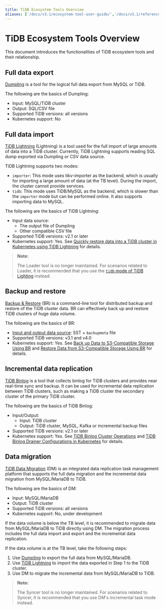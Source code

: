 ```yaml
---
title: TiDB Ecosystem Tools Overview
aliases: ['/docs/v3.1/ecosystem-tool-user-guide/','/docs/v3.1/reference/tools/user-guide/','/docs/v3.1/how-to/migrate/from-mysql/','/docs/v3.1/how-to/migrate/incrementally-from-mysql/','/docs/v3.1/how-to/migrate/overview/']
---
```


# TiDB Ecosystem Tools Overview

This document introduces the functionalities of TiDB ecosystem tools and their relationship.

## Full data export

[Dumpling](/export-or-backup-using-dumpling.md) is a tool for the logical full data export from MySQL or TiDB.

The following are the basics of Dumpling:

- Input: MySQL/TiDB cluster
- Output: SQL/CSV file
- Supported TiDB versions: all versions
- Kubernetes support: No

## Full data import

[TiDB Lightning](/tidb-lightning/tidb-lightning-overview.md) (Lightning) is a tool used for the full import of large amounts of data into a TiDB cluster. Currently, TiDB Lightning supports reading SQL dump exported via Dumpling or CSV data source.

TiDB Lightning supports two modes:

- `importer`: This mode uses tikv-importer as the backend, which is usually for importing a large amount of data (at the TB level). During the import, the cluster cannot provide services.
- `tidb`: This mode uses TiDB/MySQL as the backend, which is slower than the `importer` mode but can be performed online. It also supports importing data to MySQL.

The following are the basics of TiDB Lightning:

- Input data source:
    - The output file of Dumpling
    - Other compatible CSV file
- Supported TiDB versions: v2.1 or later
- Kubernetes support: Yes. See [Quickly restore data into a TiDB cluster in Kubernetes using TiDB Lightning](https://pingcap.com/docs/tidb-in-kubernetes/stable/restore-data-using-tidb-lightning/) for details.

> **Note:**
>
> The Loader tool is no longer maintained. For scenarios related to Loader, it is recommended that you use the [`tidb` mode of TiDB Lighting](/tidb-lightning/tidb-lightning-tidb-backend.md#migrating-from-loader-to-tidb-lightning-tidb-backend) instead.

## Backup and restore

[Backup & Restore](/br/backup-and-restore-tool.md) (BR) is a command-line tool for distributed backup and restore of the TiDB cluster data. BR can effectively back up and restore TiDB clusters of huge data volume.

The following are the basics of BR:

- [Input and output data source](/br/backup-and-restore-tool.md#types-of-backup-files): SST + `backupmeta` file
- Supported TiDB versions: v3.1 and v4.0
- Kubernetes support: Yes. See [Back up Data to S3-Compatible Storage Using BR](https://pingcap.com/docs/tidb-in-kubernetes/stable/backup-to-aws-s3-using-br/) and [Restore Data from S3-Compatible Storage Using BR](https://pingcap.com/docs/tidb-in-kubernetes/stable/restore-from-aws-s3-using-br/) for details.

## Incremental data replication

[TiDB Binlog](/tidb-binlog/tidb-binlog-overview.md) is a tool that collects binlog for TiDB clusters and provides near real-time sync and backup. It can be used for incremental data replication between TiDB clusters, such as making a TiDB cluster the secondary cluster of the primary TiDB cluster.

The following are the basics of TiDB Binlog:

- Input/Output:
    - Input: TiDB cluster
    - Output: TiDB cluster, MySQL, Kafka or incremental backup files
- Supported TiDB versions: v2.1 or later
- Kubernetes support: Yes. See [TiDB Binlog Cluster Operations](https://pingcap.com/docs/tidb-in-kubernetes/stable/deploy-tidb-binlog/) and [TiDB Binlog Drainer Configurations in Kubernetes](https://pingcap.com/docs/tidb-in-kubernetes/stable/configure-tidb-binlog-drainer/) for details.

## Data migration

[TiDB Data Migration](https://docs.pingcap.com/tidb-data-migration/v2.0) (DM) is an integrated data replication task management platform that supports the full data migration and the incremental data migration from MySQL/MariaDB to TiDB.

The following are the basics of DM:

- Input: MySQL/MariaDB
- Output: TiDB cluster
- Supported TiDB versions: all versions
- Kubernetes support: No, under development

If the data volume is below the TB level, it is recommended to migrate data from MySQL/MariaDB to TiDB directly using DM. The migration process includes the full data import and export and the incremental data replication.

If the data volume is at the TB level, take the following steps:

1. Use [Dumpling](/export-or-backup-using-dumpling.md) to export the full data from MySQL/MariaDB.
2. Use [TiDB Lightning](/tidb-lightning/tidb-lightning-overview.md) to import the data exported in Step 1 to the TiDB cluster.
3. Use DM to migrate the incremental data from MySQL/MariaDB to TiDB.

> **Note:**
>
> The Syncer tool is no longer maintained. For scenarios related to Syncer, it is recommended that you use DM's incremental task mode instead.

